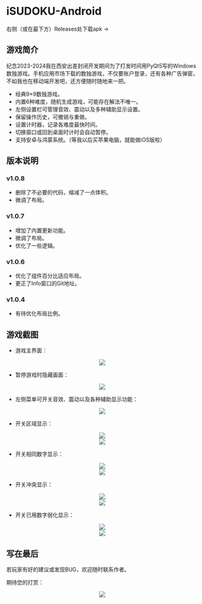 # iSUDOKU-Android

右侧（或在最下方）Releases处下载apk ->

## 游戏简介

纪念2023-2024我在西安出差封闭开发期间为了打发时间用PyQt5写的Windows数独游戏。手机应用市场下载的数独游戏，不仅要账户登录，还有各种广告弹窗，不如我也在移动端开发吧，还方便随时随地来一把。

- 经典9×9数独游戏。
- 内置6种难度，随机生成游戏，可能存在解法不唯一。
- 左侧设置栏可管理音效、震动以及多种辅助显示设置。
- 保留操作历史，可撤销与重做。
- 设置计时器，记录各难度最快时间。
- 切换窗口或回到桌面时计时会自动暂停。
- 支持安卓与鸿蒙系统。（等我以后买苹果电脑，就能做iOS版啦）

## 版本说明

### v1.0.8

- 删除了不必要的代码，缩减了一点体积。
- 微调了布局。

### v1.0.7

- 增加了内置更新功能。
- 微调了布局。
- 优化了一些逻辑。

### v1.0.6

- 优化了组件百分比适应布局。
- 更正了Info窗口的Git地址。

### v1.0.4

- 有待优化布局比例。

## 游戏截图

- 游戏主界面：

<div align="center">
  <img src="https://github.com/MRBLADEX/iSUDOKU-Android/blob/master/intro/play.jpg">
</div>

- 暂停游戏时隐藏画面：

<div align="center">
  <img src="https://github.com/MRBLADEX/iSUDOKU-Android/blob/master/intro/pause.jpg">
</div>

- 左侧菜单可开关音效、震动以及各种辅助显示功能：

<div align="center">
  <img src="https://github.com/MRBLADEX/iSUDOKU-Android/blob/master/intro/drawer.jpg">
</div>

- 开关区域显示：

<div align="center">
  <img src="https://github.com/MRBLADEX/iSUDOKU-Android/blob/master/intro/region_on.jpg">
</div>
<div align="center">
  <img src="https://github.com/MRBLADEX/iSUDOKU-Android/blob/master/intro/region_off.jpg">
</div>

- 开关相同数字显示：

<div align="center">
  <img src="https://github.com/MRBLADEX/iSUDOKU-Android/blob/master/intro/same_on.jpg">
</div>
<div align="center">
  <img src="https://github.com/MRBLADEX/iSUDOKU-Android/blob/master/intro/same_off.jpg">
</div>

- 开关冲突显示：

<div align="center">
  <img src="https://github.com/MRBLADEX/iSUDOKU-Android/blob/master/intro/conflict_on.jpg">
</div>
<div align="center">
  <img src="https://github.com/MRBLADEX/iSUDOKU-Android/blob/master/intro/conflict_off.jpg">
</div>

- 开关已用数字弱化显示：

<div align="center">
  <img src="https://github.com/MRBLADEX/iSUDOKU-Android/blob/master/intro/dull_on.jpg">
</div>
<div align="center">
  <img src="https://github.com/MRBLADEX/iSUDOKU-Android/blob/master/intro/dull_off.jpg">
</div>

## 写在最后

若玩家有好的建议或发现BUG，欢迎随时联系作者。

期待您的打赏：

<div align="center">
  <img src="https://github.com/MRBLADEX/iSUDOKU-Android/blob/master/intro/support_1.jpg">
</div>